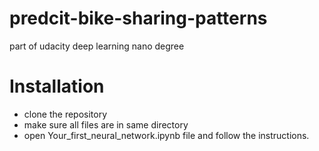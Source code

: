 # predcit-bike-sharing-patterns
part of udacity deep learning nano degree
# Installation 
* clone the repository 
* make sure all files are in same directory 
* open Your_first_neural_network.ipynb file and follow the instructions.
